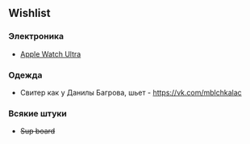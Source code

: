 ## Wishlist

### Электроника

- [Apple Watch Ultra](https://www.apple.com/apple-watch-ultra/)

### Одежда

- Свитер как у Данилы Багрова, шьет - https://vk.com/mblchkalac

### Всякие штуки

- ~~Sup board~~
